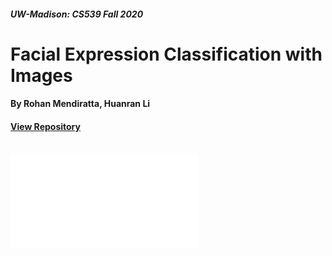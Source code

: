 ##### UW-Madison: CS539 Fall 2020
# Facial Expression Classification with Images
#### By Rohan Mendiratta, Huanran Li 
#### <a href="http://github.com/romendiratta/Face-Emotion-ANN">View Repository</a>

<br/>

<html>
<body>
    <object data="./pdfs/ECE539FinalProject.pdf" type="application/pdf">
        <embed src="./pdfs/ECE539FinalProject.pdf" type="application/pdf" />
    </object>
</body>
</html>